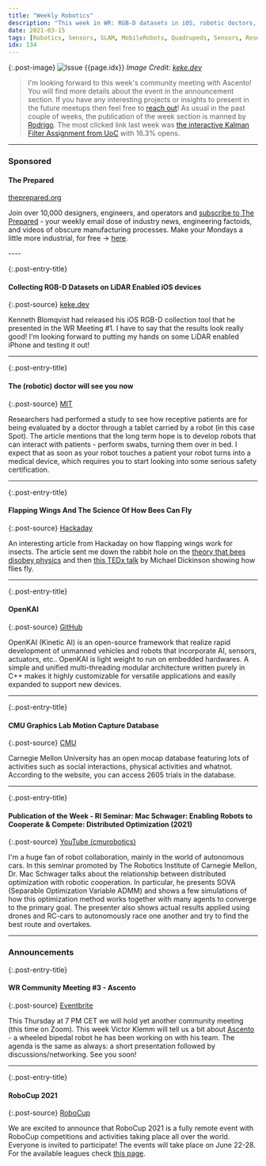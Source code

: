 ```yaml
---
title: "Weekly Robotics"
description: "This week in WR: RGB-D datasets in iOS, robotic doctors, the science of flappy wings, open source motion capture dataset, 3rd WR Community Meeting and more! "
date: 2021-03-15
tags: [Robotics, Sensors, SLAM, MobileRobots, Quadrupeds, Sensors, Research]
idx: 134
---
```


{:.post-image}
![Issue {{page.idx}}](/img/headers/{{page.idx}}.jpg "Issue {{page.idx}}")
*Image Credit: [keke.dev](https://keke.dev/blog/2021/03/10/Stray-Scanner.html)*

> I'm looking forward to this week's community meeting with Ascento! You will find more details about the event in the announcement section. If you have any interesting projects or insights to present in the future meetups then feel free to [reach out](mailot:mat@weeklyrobotics.com)! As usual in the past couple of weeks, the publication of the week section is manned by [Rodrigo](https://www.linkedin.com/in/rodrigo-lopes-catto/). The most clicked link last week was [the interactive Kalman Filter Assignment from UoC](https://github.com/denniskb/hy475/tree/master/assign1_kalman) with 16.3% opens.

----
<div class="sponsor-snippet-wrapper">
    <div class="sponsor-snippet container-fluid">
        <div class="row">
            <div class="col-3 d-none d-sm-block"></div>
                <div class="col-sm-12 col-md-6 nopadding">
                    <h3 id="spoonsored">Sponsored</h3>
                    <h4 class="post-entry-title">The Prepared</h4>
                    <span class="sponsor-source">
                        <a href="https://theprepared.org">theprepared.org</a>
                    </span>
                <p class="sponsor-blurb">Join over 10,000 designers, engineers, and operators and <a href="https://theprepared.org/newsletter">subscribe to The Prepared</a> - your weekly email dose of industry news, engineering factoids, and videos of obscure manufacturing processes. Make your Mondays a little more industrial, for free -> <a href="https://theprepared.org/newsletter">here</a>.</p>
            </div>
        </div>
    </div>
</div>
----

{:.post-entry-title}
#### Collecting RGB-D Datasets on LiDAR Enabled iOS devices

{:.post-source}
[keke.dev](https://keke.dev/blog/2021/03/10/Stray-Scanner.html)

Kenneth Blomqvist had released his iOS RGB-D collection tool that he presented in the WR Meeting #1. I have to say that the results look really good! I'm looking forward to putting my hands on some LiDAR enabled iPhone and testing it out!

----

{:.post-entry-title}
#### The (robotic) doctor will see you now

{:.post-source}
[MIT](https://news.mit.edu/2021/robotic-doctor-will-see-you-now-0304)

Researchers had performed a study to see how receptive patients are for being evaluated by a doctor through a tablet carried by a robot (in this case Spot). The article mentions that the long term hope is to develop robots that can interact with patients - perform swabs, turning them over in bed. I expect that as soon as your robot touches a patient your robot turns into a medical device, which requires you to start looking into some serious safety certification.

----

{:.post-entry-title}
#### Flapping Wings And The Science Of How Bees Can Fly

{:.post-source}
[Hackaday](https://hackaday.com/2021/02/22/flapping-wings-and-the-science-of-how-bees-can-fly/)

An interesting article from Hackaday on how flapping wings work for insects. The article sent me down the rabbit hole on the [theory that bees disobey physics](https://www.businessinsider.com/bees-cant-fly-scientifically-incorrect-2017-12) and then [this TEDx talk](https://www.youtube.com/watch?v=e_44G-kE8lE) by Michael Dickinson showing how flies fly.

----

{:.post-entry-title}
#### OpenKAI

{:.post-source}
[GitHub](https://github.com/yankailab/OpenKAI)

OpenKAI (Kinetic AI) is an open-source framework that realize rapid development of unmanned vehicles and robots that incorporate AI, sensors, actuators, etc.. OpenKAI is light weight to run on embedded hardwares. A simple and unified multi-threading modular architecture written purely in C++ makes it highly customizable for versatile applications and easily expanded to support new devices.

----

{:.post-entry-title}
#### CMU Graphics Lab Motion Capture Database

{:.post-source}
[CMU](http://mocap.cs.cmu.edu/)

Carnegie Mellon University has an open mocap database featuring lots of activities such as social interactions, physical activities and whatnot. According to the website, you can access 2605 trials in the database.

----

{:.post-entry-title}
#### Publication of the Week - RI Seminar: Mac Schwager: Enabling Robots to Cooperate & Compete: Distributed Optimization (2021)

{:.post-source}
[YouTube (cmurobotics)](https://youtu.be/PTGaTYxhKwE)

I'm a huge fan of robot collaboration, mainly in the world of autonomous cars. In this seminar promoted by The Robotics Institute of Carnegie Mellon, Dr. Mac Schwager talks about the relationship between distributed optimization with robotic cooperation. In particular, he presents SOVA (Separable Optimization Variable ADMM) and shows a few simulations of how this optimization method works together with many agents to converge to the primary goal. The presenter also shows actual results applied using drones and RC-cars to autonomously race one another and try to find the best route and overtakes.

----

### Announcements

{:.post-entry-title}
#### WR Community Meeting #3 - Ascento

{:.post-source}
[Eventbrite](https://www.eventbrite.com/e/144981865663)

This Thursday at 7 PM CET we will hold yet another community meeting (this time on Zoom). This week Victor Klemm will tell us a bit about [Ascento](http://www.ascento.ch/) - a wheeled bipedal robot he has been working on with his team. The agenda is the same as always: a short presentation followed by discussions/networking. See you soon!

----

{:.post-entry-title}
#### RoboCup 2021

{:.post-source}
[RoboCup](https://2021.robocup.org/)

We are excited to announce that RoboCup 2021 is a fully remote event with RoboCup competitions and activities taking place all over the world. Everyone is invited to participate! The events will take place on June 22-28. For the available leagues check [this page](https://2021.robocup.org/leagues).

